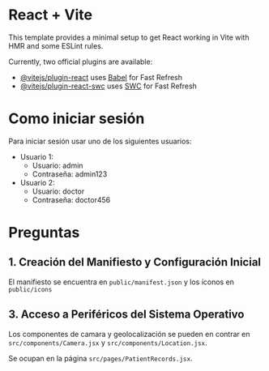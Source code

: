 # React + Vite

This template provides a minimal setup to get React working in Vite with HMR and some ESLint rules.

Currently, two official plugins are available:

- [@vitejs/plugin-react](https://github.com/vitejs/vite-plugin-react/blob/main/packages/plugin-react/README.md) uses [Babel](https://babeljs.io/) for Fast Refresh
- [@vitejs/plugin-react-swc](https://github.com/vitejs/vite-plugin-react-swc) uses [SWC](https://swc.rs/) for Fast Refresh


# Como iniciar sesión
Para iniciar sesión usar uno de los siguientes usuarios:
- Usuario 1:
  - Usuario: admin
  - Contraseña: admin123
- Usuario 2:
  - Usuario: doctor
  - Contraseña: doctor456

# Preguntas
## 1. Creación del Manifiesto y Configuración Inicial
El manifiesto se encuentra en `public/manifest.json`
y los íconos en `public/icons`

## 3. Acceso a Periféricos del Sistema Operativo
Los componentes de camara y geolocalización se pueden en contrar en `src/components/Camera.jsx` y `src/components/Location.jsx`.

Se ocupan en la página `src/pages/PatientRecords.jsx`.
